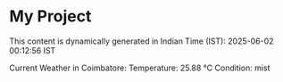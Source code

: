 # My Project

This content is dynamically generated in Indian Time (IST): 2025-06-02 00:12:56 IST


Current Weather in Coimbatore:
Temperature: 25.88 °C
Condition: mist
